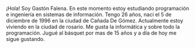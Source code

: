 ¡Hola! Soy Gastón Falena.
En este momento estoy estudiando programación e ingeniería en sistemas de información.
Tengo 26 años, nací el 5 de diciembre de 1996 en la ciudad de Cañada De Gómez. Actualmente estoy viviendo en la ciudad de rosario.
Me gusta la informática y sobre todo la programación.
Jugué al básquet por mas de 15 años y a día de hoy me sigue gustando.